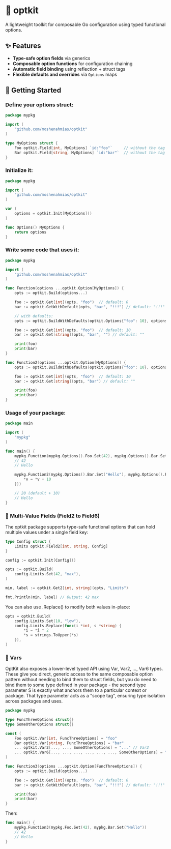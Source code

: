 # 🧰 optkit

A lightweight toolkit for composable Go configuration using typed functional options.

## ✨ Features

- **Type-safe option fields** via generics  
- **Composable option functions** for configuration chaining  
- **Automatic field binding** using reflection + struct tags  
- **Flexible defaults and overrides** via `Options` maps

## 🚀 Getting Started

### Define your options struct:

```go
package mypkg

import (
	"github.com/moshenahmias/optkit"
)

type MyOptions struct {
    Foo optkit.Field[int, MyOptions] `id:"foo"`     // without the tag the default is the field name ("Foo")
    Bar optkit.Field[string, MyOptions] `id:"bar"`  // without the tag the default is the field name ("Bar")
}
```

### Initialize it:

```go
package mypkg

import (
	"github.com/moshenahmias/optkit"
)

var (
    options = optkit.Init[MyOptions]()
)

func Options() MyOptions {
    return options
}
```

### Write some code that uses it:

```go
package mypkg

import (
	"github.com/moshenahmias/optkit"
)

func Function(options ...optkit.Option[MyOptions]) {
    opts := optkit.Build(options...)

    foo := optkit.Get[int](opts, "foo")  // default: 0
    bar := optkit.GetWithDefault(opts, "bar", "!!!") // default: "!!!"

    // with defaults:
    opts := optkit.BuildWithDefaults(optkit.Options{"foo": 10}, options...)

    foo := optkit.Get[int](opts, "foo")  // default: 10
    bar := optkit.Get[string](opts, "bar", "") // default: ""

    print(foo)
    print(bar)
}

func Function2(options ...optkit.Option[MyOptions]) {
    opts := optkit.BuildWithDefaults(optkit.Options{"foo": 10}, options...)

    foo := optkit.Get[int](opts, "foo")  // default: 10
    bar := optkit.Get[string](opts, "bar") // default: ""

    print(foo)
    print(bar)
}
```

### Usage of your package:

```go
package main

import (
    "mypkg"
)

func main() {
    mypkg.Function(mypkg.Options().Foo.Set(42), mypkg.Options().Bar.Set("Hello"))
    // 42
    // Hello

    mypkg.Function2(mypkg.Options().Bar.Set("Hello"), mypkg.Options().Foo.Replace(func(v *int) {
        *v = *v + 10
    }))

    // 20 (default + 10)
    // Hello
}
```

### 🧩 Multi-Value Fields (Field2 to Field6)

The optkit package supports type-safe functional options that can hold multiple values under a single field key:

```go
type Config struct {
    Limits optkit.Field2[int, string, Config]
}

config := optkit.Init[Config]()

opts := optkit.Build(
    config.Limits.Set(42, "max"),
)

min, label := optkit.Get2[int, string](opts, "Limits")

fmt.Println(min, label) // Output: 42 max
```

You can also use .Replace() to modify both values in-place:

```go
opts = optkit.Build(
    config.Limits.Set(10, "low"),
    config.Limits.Replace(func(i *int, s *string) {
        *i = *i * 2
        *s = strings.ToUpper(*s)
    }),
)
```

### 🌟 Vars

OptKit also exposes a lower-level typed API using Var, Var2, ..., Var6 types. These give you direct, generic access to the same composable option pattern without needing to bind them to struct fields, but you do need to bind them to some type defined in your package - the second type parameter S is exactly what anchors them to a particular context or package. That type parameter acts as a "scope tag", ensuring type isolation across packages and uses.

```go
package mypkg

type FuncThreeOptions struct{}
type SomeOtherOptions struct{}

const ( 
    Foo optkit.Var[int, FuncThreeOptions] = "foo"
    Bar optkit.Var[string, FuncThreeOptions] = "bar"
    ... optkit.Var2[..., ..., SomeOtherOptions] = "..." // Var2
    ... optkit.Var6[..., ..., ..., ..., ..., ..., SomeOtherOptions] = "..." // Var6
)

func Function3(options ...optkit.Option[FuncThreeOptions]) {
    opts := optkit.Build(options...)

    foo := optkit.Get[int](opts, "foo")  // default: 0
    bar := optkit.GetWithDefault(opts, "bar", "!!!") // default: "!!!"

    print(foo)
    print(bar)
}
```

Then:

```go
func main() {
    mypkg.Function3(mypkg.Foo.Set(42), mypkg.Bar.Set("Hello"))
    // 42
    // Hello
}
```
